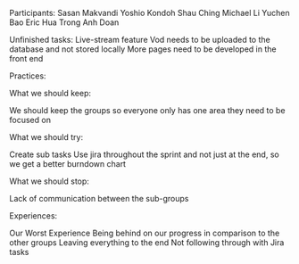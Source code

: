 Participants:
Sasan Makvandi
Yoshio Kondoh
Shau Ching Michael Li
Yuchen Bao
Eric Hua
Trong Anh Doan


Unfinished tasks:
Live-stream feature 
Vod needs to be uploaded to the database and not stored locally
More pages need to be developed in the front end 


Practices:

What we should keep:

We should keep the groups so everyone only has one area they need to be focused on 


What we should try:

Create sub tasks 
Use jira throughout the sprint and not just at the end, so we get a better burndown chart


What we should stop:

Lack of communication between the sub-groups 

Experiences:

Our Worst Experience
Being behind on our progress in comparison to the other groups 
Leaving everything to the end 
Not following through with Jira tasks 
